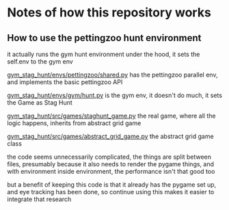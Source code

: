 # Notes of how this repository works

## How to use the pettingzoo hunt environment

it actually runs the gym hunt environment under the hood, it sets the self.env to the gym env

[gym_stag_hunt/envs/pettingzoo/shared.py](gym_stag_hunt/envs/pettingzoo/shared.py) has the pettingzoo parallel env, 
and implements the basic pettingzoo API

[gym_stag_hunt/envs/gym/hunt.py](gym_stag_hunt/envs/gym/hunt.py) is the gym env, it doesn't do much, it sets the Game as Stag Hunt

[gym_stag_hunt/src/games/staghunt_game.py](gym_stag_hunt/src/games/staghunt_game.py) the real game, where all the logic happens, 
inherits from abstract grid game

[gym_stag_hunt/src/games/abstract_grid_game.py](gym_stag_hunt/src/games/abstract_grid_game.py) the abstract grid game class

the code seems unnecessarily complicated, the things are split between files, presumably because it also needs to render the pygame things, 
and with environment inside environment, the performance isn't that good too

but a benefit of keeping this code is that it already has the pygame set up, and eye tracking has been done, 
so continue using this makes it easier to integrate that research